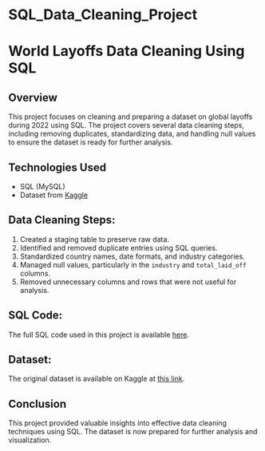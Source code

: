 # SQL_Data_Cleaning_Project
# World Layoffs Data Cleaning Using SQL

## Overview
This project focuses on cleaning and preparing a dataset on global layoffs during 2022 using SQL. The project covers several data cleaning steps, including removing duplicates, standardizing data, and handling null values to ensure the dataset is ready for further analysis.

## Technologies Used
- SQL (MySQL)
- Dataset from [Kaggle](https://www.kaggle.com/datasets/swaptr/layoffs-2022)

## Data Cleaning Steps:
1. Created a staging table to preserve raw data.
2. Identified and removed duplicate entries using SQL queries.
3. Standardized country names, date formats, and industry categories.
4. Managed null values, particularly in the `industry` and `total_laid_off` columns.
5. Removed unnecessary columns and rows that were not useful for analysis.

## SQL Code:
The full SQL code used in this project is available [here](https://github.com/ayatayoub20/SQL_Data_Cleaning_Project/blob/master/world_layoffs_data_cleaning.sql).

## Dataset:
The original dataset is available on Kaggle at [this link](https://www.kaggle.com/datasets/swaptr/layoffs-2022).

## Conclusion
This project provided valuable insights into effective data cleaning techniques using SQL. The dataset is now prepared for further analysis and visualization.
